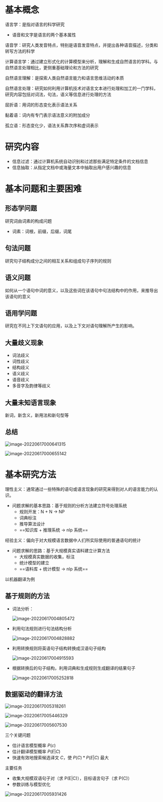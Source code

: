# 基本概念

语言学：是指对语言的科学研究

- 语音和文字是语言的两个基本属性

语音学：研究人类发音特点，特别是语音发音特点，并提出各种语音描述，分类和转写方法的科学

计算语言学：通过建立形式化的计算模型来分析，理解和生成自然语言的学科。与自然语言处理相比，更侧重基础理论和方法的研究

自然语言理解：是探索人类自然语言能力和语言思维活动的本质

自然语言处理：研究如何利用计算机技术对语言文本进行处理和加工的一门学科，研究内容包括对词法，句法，语义等信息进行处理的方法

屈折语：用词的形态变化表示语法关系

黏着语：词内有专门表示语法意义的附加成分

孤立语：形态变化少，语法关系靠次序和虚词表示

# 研究内容

- 信息过滤：通过计算机系统自动识别和过滤那些满足特定条件的文档信息
- 信息抽取：从指定文档中或海量文本中抽取出用户感兴趣的信息

# 基本问题和主要困难

## 形态学问题

研究词由词素的构成问题

- 词素：词根，前缀，后缀，词尾

## 句法问题

研究句子结构成分之间的相互关系和组成句子序列的规则

## 语义问题

如何从一个语句中词的意义，以及这些词在该语句中句法结构中的作用，来推导出该语句的意义

## 语用学问题

研究在不同上下文语句的应用，以及上下文对语句理解所产生的影响。

## 大量歧义现象

- 词法歧义
- 词性歧义
- 结构歧义
- 语义歧义
- 语音歧义
- 多音字及韵律等歧义

## 大量未知语言现象

新词，新含义，新用法和新句型等

## 总结

![image-20220617000641315](C:\Users\nishiyu\AppData\Roaming\Typora\typora-user-images\image-20220617000641315.png)

![image-20220617000655142](C:\Users\nishiyu\AppData\Roaming\Typora\typora-user-images\image-20220617000655142.png)

# 基本研究方法

理性主义：通常通过一些特殊的语句或语言现象的研究来得到对人的语言能力的认识。

- 问题求解的基本思路：基于规则的分析方法建立符号处理系统
  - 规则开发：N + N -> NP
  - 词典标注
  - 推导算法设计
  - ==知识库 + 推理系统 -> nlp 系统==

经验主义：偏向于对大规模语言数据中人们所实际使用的普通语句的统计

- 问题求解的思路：基于大规模真实语料建立计算方法
  - 大规模真实数据的收集，标注
  - 统计模型的建立
  - ==语料库 + 统计模型 -> nlp 系统==

以机器翻译为例

## 基于规则的方法

- 词法分析：

  ![image-20220617004805472](C:\Users\nishiyu\AppData\Roaming\Typora\typora-user-images\image-20220617004805472.png)

- 利用句法规则进行句法结构分析

  ![image-20220617004828882](C:\Users\nishiyu\AppData\Roaming\Typora\typora-user-images\image-20220617004828882.png)

- 利用转换规则将英语句子结构转换成汉语句子结构

  ![image-20220617004915593](C:\Users\nishiyu\AppData\Roaming\Typora\typora-user-images\image-20220617004915593.png)

- 根据转换后的句子结构，利用词典和生成规则生成翻译的结果句子

  ![image-20220617005252818](C:\Users\nishiyu\AppData\Roaming\Typora\typora-user-images\image-20220617005252818.png)

## 数据驱动的翻译方法

![image-20220617005318261](C:\Users\nishiyu\AppData\Roaming\Typora\typora-user-images\image-20220617005318261.png)

![image-20220617005446329](C:\Users\nishiyu\AppData\Roaming\Typora\typora-user-images\image-20220617005446329.png)

![image-20220617005607530](C:\Users\nishiyu\AppData\Roaming\Typora\typora-user-images\image-20220617005607530.png)

三个关键问题

- 估计语言模型概率 $P(c)$
- 估计翻译模型概率 $P(E|C)$
- 快速有效地搜索候选译文 $C$，使 $P(C)*P(E|C)$ 最大

主要任务

- 收集大规模双语句子对（求 P(E|C)），目标语言句子（求 P(C)）
- 参数训练与模型优化

![image-20220617005931426](C:\Users\nishiyu\AppData\Roaming\Typora\typora-user-images\image-20220617005931426.png)